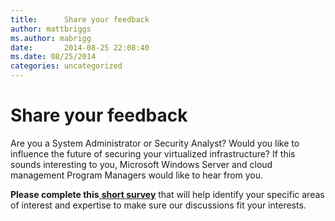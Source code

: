 ```yaml
---
title:      Share your feedback
author: mattbriggs
ms.author: mabrigg
date:       2014-08-25 22:08:40
ms.date: 08/25/2014
categories: uncategorized
---
```

# Share your feedback

Are you a System Administrator or Security Analyst? Would you like to influence the future of securing your virtualized infrastructure? If this sounds interesting to you, Microsoft Windows Server and cloud management Program Managers would like to hear from you. 

**Please complete this**[ **short survey**](https://illumeweb.smdisp.net/collector/Survey.ashx?Name=SecurityWinSvrAug_2014) that will help identify your specific areas of interest and expertise to make sure our discussions fit your interests.
